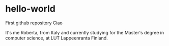 # hello-world
First github repository
Ciao 

It's me Roberta, from Italy and currently studying for the Master's degree in computer science, at LUT Lappeenranta Finland.

